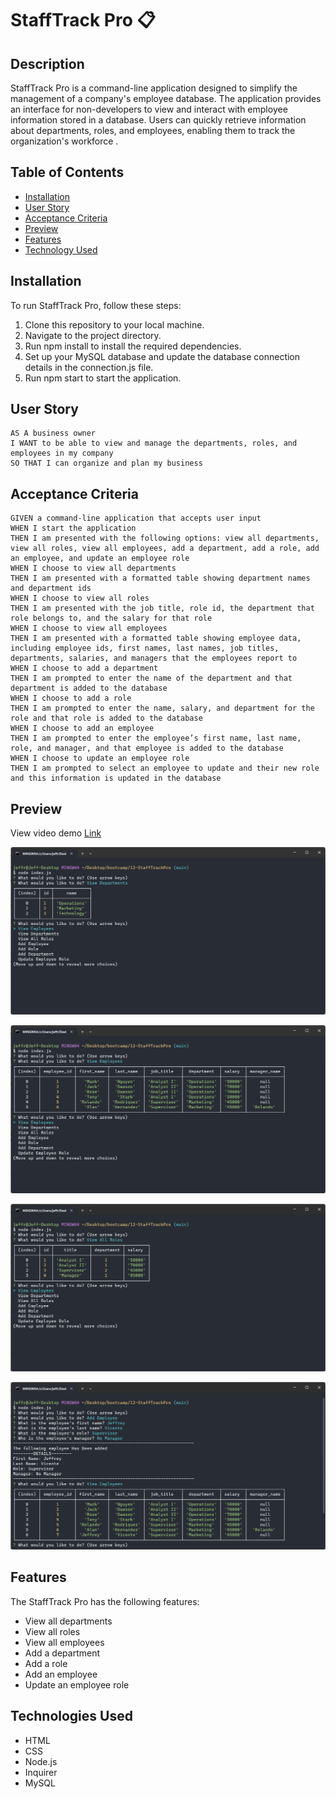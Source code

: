 # StaffTrack Pro 📋

## Description

StaffTrack Pro is a command-line application designed to simplify the management of a company's employee database.  The application provides an interface for non-developers to view and interact with employee information stored in a database. Users can quickly retrieve information about departments, roles, and employees, enabling them to track the organization's workforce .

## Table of Contents

- [Installation](#installation)
- [User Story](#user-story)
- [Acceptance Criteria](#acceptance-criteria)
- [Preview](#preview)
- [Features](#features)
- [Technology Used](#technologies-used)


## Installation

To run StaffTrack Pro, follow these steps:
1. Clone this repository to your local machine.
2. Navigate to the project directory.
3. Run npm install to install the required dependencies.
4. Set up your MySQL database and update the database connection details in the connection.js file.
5. Run npm start to start the application.


## User Story

```
AS A business owner
I WANT to be able to view and manage the departments, roles, and employees in my company
SO THAT I can organize and plan my business
```

## Acceptance Criteria

```
GIVEN a command-line application that accepts user input
WHEN I start the application
THEN I am presented with the following options: view all departments, view all roles, view all employees, add a department, add a role, add an employee, and update an employee role
WHEN I choose to view all departments
THEN I am presented with a formatted table showing department names and department ids
WHEN I choose to view all roles
THEN I am presented with the job title, role id, the department that role belongs to, and the salary for that role
WHEN I choose to view all employees
THEN I am presented with a formatted table showing employee data, including employee ids, first names, last names, job titles, departments, salaries, and managers that the employees report to
WHEN I choose to add a department
THEN I am prompted to enter the name of the department and that department is added to the database
WHEN I choose to add a role
THEN I am prompted to enter the name, salary, and department for the role and that role is added to the database
WHEN I choose to add an employee
THEN I am prompted to enter the employee’s first name, last name, role, and manager, and that employee is added to the database
WHEN I choose to update an employee role
THEN I am prompted to select an employee to update and their new role and this information is updated in the database
```

## Preview


View video demo [Link](https://drive.google.com/file/d/1hQzQHImQMoU16ZEoEtpuGx6Bok42yhbq/view?usp=sharing)

![alt text](/media/Screenshot-ViewDepartments.png)

![alt text](/media/Screenshot-ViewEmployees.png)

![alt text](/media/Screenshot-ViewRoles.png)

![alt text](/media/Screenshot-AddEmployee.png)



## Features
The StaffTrack Pro has the following features:

- View all departments
- View all roles
- View all employees
- Add a department
- Add a role
- Add an employee
- Update an employee role


## Technologies Used
- HTML
- CSS
- Node.js
- Inquirer
- MySQL

